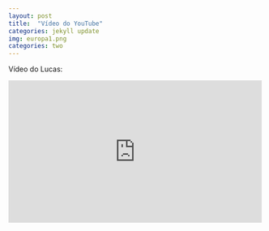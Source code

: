 ```yaml
---
layout: post
title:  "Vídeo do YouTube"
categories: jekyll update
img: europa1.png
categories: two
---
```


Vídeo do Lucas:

<iframe src="https://player.vimeo.com/video/3514904" width="500" height="281" frameborder="0" webkitallowfullscreen mozallowfullscreen allowfullscreen></iframe>





